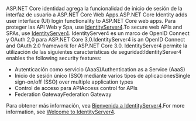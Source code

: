 <span data-ttu-id="cc6ee-101">ASP.NET Core identidad agrega la funcionalidad de inicio de sesión de la interfaz de usuario a ASP.NET Core Web Apps.</span><span class="sxs-lookup"><span data-stu-id="cc6ee-101">ASP.NET Core Identity adds user interface (UI) login functionality to ASP.NET Core web apps.</span></span> <span data-ttu-id="cc6ee-102">Para proteger las API Web y Spa, use [IdentityServer4](https://identityserver.io).</span><span class="sxs-lookup"><span data-stu-id="cc6ee-102">To secure web APIs and SPAs, use [IdentityServer4](https://identityserver.io).</span></span> <span data-ttu-id="cc6ee-103">IdentityServer4 es un marco de OpenID Connect y OAuth 2,0 para ASP.NET Core 3,0.</span><span class="sxs-lookup"><span data-stu-id="cc6ee-103">IdentityServer4 is an OpenID Connect and OAuth 2.0 framework for ASP.NET Core 3.0.</span></span> <span data-ttu-id="cc6ee-104">IdentityServer4 permite la utilización de las siguientes características de seguridad:</span><span class="sxs-lookup"><span data-stu-id="cc6ee-104">IdentityServer4 enables the following security features:</span></span>

* <span data-ttu-id="cc6ee-105">Autenticación como servicio (AaaS)</span><span class="sxs-lookup"><span data-stu-id="cc6ee-105">Authentication as a Service (AaaS)</span></span>
* <span data-ttu-id="cc6ee-106">Inicio de sesión único (SSO) mediante varios tipos de aplicaciones</span><span class="sxs-lookup"><span data-stu-id="cc6ee-106">Single sign-on/off (SSO) over multiple application types</span></span>
* <span data-ttu-id="cc6ee-107">Control de acceso para API</span><span class="sxs-lookup"><span data-stu-id="cc6ee-107">Access control for APIs</span></span>
* <span data-ttu-id="cc6ee-108">Federation Gateway</span><span class="sxs-lookup"><span data-stu-id="cc6ee-108">Federation Gateway</span></span>

<span data-ttu-id="cc6ee-109">Para obtener más información, vea [Bienvenida a IdentityServer4](http://docs.identityserver.io/en/latest/index.html).</span><span class="sxs-lookup"><span data-stu-id="cc6ee-109">For more information, see [Welcome to IdentityServer4](http://docs.identityserver.io/en/latest/index.html).</span></span>